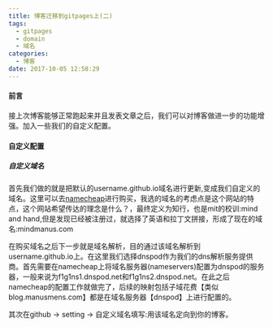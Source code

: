 ```yaml
---
title: 博客迁移到gitpages上(二)
tags:
  - gitpages
  - domain
  - 域名
categories:
  - 博客
date: 2017-10-05 12:58:29
---
```


#### 前言

接上次博客能够正常跑起来并且发表文章之后，我们可以对博客做进一步的功能增强。加入一些我们的自定义配置。

#### 自定义配置

##### 自定义域名

首先我们做的就是把默认的username.github.io域名进行更新,变成我们自定义的域名。这里可以去[namecheap](https://www.namecheap.com/)进行购买，我选的域名的考虑点是这个网站的特点，这个网站希望传达的理念是什么？，最终定义为知行，也是mit的校训:mind and hand,但是发现已经被注册过，就选择了英语和拉丁文拼接，形成了现在的域名:mindmanus.com
<!--more-->

在购买域名之后下一步就是域名解析，目的通过该域名解析到username.github.io上。在这里我们选择dnspod作为我们的dns解析服务提供商。首先需要在namecheap上将域名服务器(nameservers)配置为dnspod的服务器，一般来说为f1g1ns1.dnspod.net和f1g1ns2.dnspod.net。在此之后namecheap的配置工作就做完了，后续的映射包括子域花费【类似blog.manusmens.com】都是在域名服务器【dnspod】上进行配置的。

其次在github -> setting -> 自定义域名填写:用该域名定向到你的博客。
